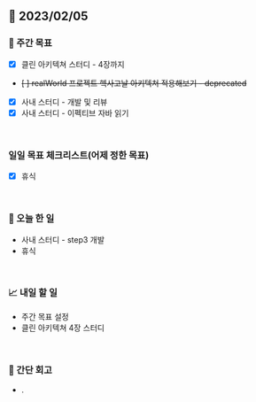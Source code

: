 ## 📅 2023/02/05


### 👏 주간 목표

- [x] 클린 아키텍쳐 스터디 - 4장까지
- ~~[ ] realWorld 프로젝트 헥사고날 아키텍쳐 적용해보기 - deprecated~~
- [x] 사내 스터디 - 개발 및 리뷰
- [x] 사내 스터디 - 이펙티브 자바 읽기

<br/>

### 일일 목표 체크리스트(어제 정한 목표)   

- [x] 휴식

<br/>

### 💯 오늘 한 일

- 사내 스터디 - step3 개발
- 휴식

<br/>

### 📈 내일 할 일

- 주간 목표 설정
- 클린 아키텍쳐 4장 스터디
  
<br/>

### 🤔 간단 회고

- .
 
